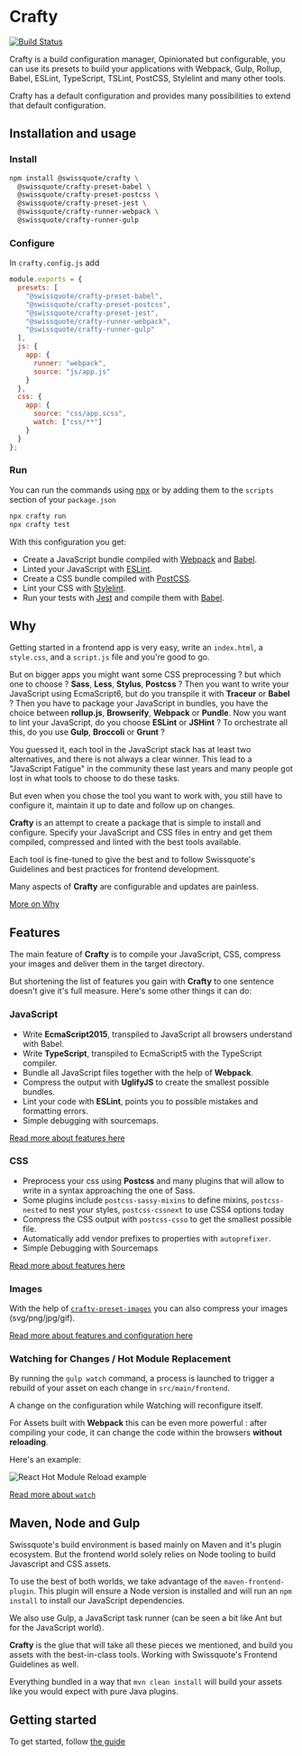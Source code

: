 # Crafty

[![Build Status](https://travis-ci.org/swissquote/crafty.svg?branch=master)](https://travis-ci.org/swissquote/crafty)

Crafty is a build configuration manager, Opinionated but configurable, you can use its presets to build your applications with Webpack, Gulp, Rollup, Babel, ESLint, TypeScript, TSLint, PostCSS, Stylelint and many other tools.

Crafty has a default configuration and provides many possibilities to extend that default configuration.

## Installation and usage

### Install

```bash
npm install @swissquote/crafty \
  @swissquote/crafty-preset-babel \
  @swissquote/crafty-preset-postcss \
  @swissquote/crafty-preset-jest \
  @swissquote/crafty-runner-webpack \
  @swissquote/crafty-runner-gulp
```

### Configure

In `crafty.config.js` add

```javascript
module.exports = {
  presets: [
    "@swissquote/crafty-preset-babel",
    "@swissquote/crafty-preset-postcss",
    "@swissquote/crafty-preset-jest",
    "@swissquote/crafty-runner-webpack",
    "@swissquote/crafty-runner-gulp"
  ],
  js: {
    app: {
      runner: "webpack",
      source: "js/app.js"
    }
  },
  css: {
    app: {
      source: "css/app.scss",
      watch: ["css/**"]
    }
  }
};
```

### Run

You can run the commands using [npx](https://medium.com/@maybekatz/introducing-npx-an-npm-package-runner-55f7d4bd282b) or by adding them to the `scripts` section of your `package.json` 

```bash
npx crafty run
npx crafty test
```

With this configuration you get:

* Create a JavaScript bundle compiled with [Webpack](https://webpack.js.org/) and [Babel](https://babeljs.io/).
* Linted your JavaScript with [ESLint](https://eslint.org/).
* Create a CSS bundle compiled with [PostCSS](http://postcss.org/).
* Lint your CSS with [Stylelint](https://stylelint.io/).
* Run your tests with [Jest](https://facebook.github.io/jest/) and compile them with [Babel](https://babeljs.io/).

## Why

Getting started in a frontend app is very easy, write an `index.html`, a
`style.css`, and a `script.js` file and you're good to go.

But on bigger apps you might want some CSS preprocessing ? but which one to
choose ? **Sass**, **Less**, **Stylus**, **Postcss** ? Then you want to write
your JavaScript using EcmaScript6, but do you transpile it with **Traceur** or
**Babel** ? Then you have to package your JavaScript in bundles, you have the
choice between **rollup.js**, **Browserify**, **Webpack** or **Pundle**. Now you
want to lint your JavaScript, do you choose **ESLint** or **JSHint** ? To
orchestrate all this, do you use **Gulp**, **Broccoli** or **Grunt** ?

You guessed it, each tool in the JavaScript stack has at least two alternatives,
and there is not always a clear winner. This lead to a "JavaScript Fatigue" in
the community these last years and many people got lost in what tools to choose
to do these tasks.

But even when you chose the tool you want to work with, you still have to
configure it, maintain it up to date and follow up on changes.

**Crafty** is an attempt to create a package that is simple to install and
configure. Specify your JavaScript and CSS files in entry and get them compiled,
compressed and linted with the best tools available.

Each tool is fine-tuned to give the best and to follow Swissquote's Guidelines
and best practices for frontend development.

Many aspects of **Crafty** are configurable and updates are painless.

[More on Why](https://swissquote.github.io/crafty/Why.html)

## Features

The main feature of **Crafty** is to compile your JavaScript, CSS, compress your
images and deliver them in the target directory.

But shortening the list of features you gain with **Crafty** to one sentence
doesn't give it's full measure. Here's some other things it can do:

### JavaScript

* Write **EcmaScript2015**, transpiled to JavaScript all browsers understand
  with Babel.
* Write **TypeScript**, transpiled to EcmaScript5 with the TypeScript compiler.
* Bundle all JavaScript files together with the help of **Webpack**.
* Compress the output with **UglifyJS** to create the smallest possible bundles.
* Lint your code with **ESLint**, points you to possible mistakes and formatting
  errors.
* Simple debugging with sourcemaps.

[Read more about features here](https://swissquote.github.io/crafty/Use_Cases/Compiling_JavaScript.html)

### CSS

* Preprocess your css using **Postcss** and many plugins that will allow to
  write in a syntax approaching the one of Sass.
* Some plugins include `postcss-sassy-mixins` to define mixins, `postcss-nested` to
  nest your styles, `postcss-cssnext` to use CSS4 options today
* Compress the CSS output with `postcss-csso` to get the smallest possible file.
* Automatically add vendor prefixes to properties with `autoprefixer`.
* Simple Debugging with Sourcemaps

[Read more about features here](https://swissquote.github.io/crafty/Use_Cases/Compiling_CSS.html)

### Images

With the help of
[`crafty-preset-images`](https://swissquote.github.io/crafty/Packages/crafty-preset-images.html) you can also
compress your images (svg/png/jpg/gif).

[Read more about features and configuration here](https://swissquote.github.io/crafty/Use_Cases/Compressing_Images.html)

### Watching for Changes / Hot Module Replacement

By running the `gulp watch` command, a process is launched to trigger a rebuild
of your asset on each change in `src/main/frontend`.

A change on the configuration while Watching will reconfigure itself.

For Assets built with **Webpack** this can be even more powerful : after
compiling your code, it can change the code within the browsers **without
reloading**.

Here's an example:

![React Hot Module Reload example](docs/react-hot-loader.gif)

[Read more about `watch`](https://swissquote.github.io/crafty/User_Guides/Developing_Faster_with_Crafty_watch.html)

## Maven, Node and Gulp

Swissquote's build environment is based mainly on Maven and it's plugin
ecosystem. But the frontend world solely relies on Node tooling to build
Javascript and CSS assets.

To use the best of both worlds, we take advantage of the
`maven-frontend-plugin`. This plugin will ensure a Node version is installed and
will run an `npm install` to install our JavaScript dependencies.

We also use Gulp, a JavaScript task runner (can be seen a bit like Ant but for
the JavaScript world).

**Crafty** is the glue that will take all these pieces we mentioned, and build
you assets with the best-in-class tools. Working with Swissquote's Frontend
Guidelines as well.

Everything bundled in a way that `mvn clean install` will build your assets like
you would expect with pure Java plugins.

## Getting started

To get started, follow [the guide](https://swissquote.github.io/crafty/Getting_Started.html)

